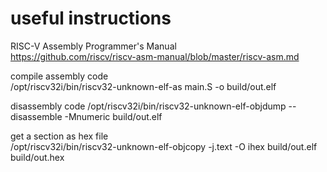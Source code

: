 # useful instructions

RISC-V Assembly Programmer's Manual  
https://github.com/riscv/riscv-asm-manual/blob/master/riscv-asm.md  
  
compile assembly code  
/opt/riscv32i/bin/riscv32-unknown-elf-as main.S -o build/out.elf

disassembly code
/opt/riscv32i/bin/riscv32-unknown-elf-objdump --disassemble -Mnumeric build/out.elf  

get a section as hex file  
/opt/riscv32i/bin/riscv32-unknown-elf-objcopy -j.text -O ihex build/out.elf build/out.hex  

